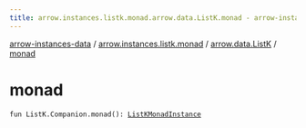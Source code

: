 ```yaml
---
title: arrow.instances.listk.monad.arrow.data.ListK.monad - arrow-instances-data
---
```


[arrow-instances-data](../../index.html) / [arrow.instances.listk.monad](../index.html) / [arrow.data.ListK](index.html) / [monad](./monad.html)

# monad

`fun ListK.Companion.monad(): `[`ListKMonadInstance`](../../arrow.instances/-list-k-monad-instance/index.html)
